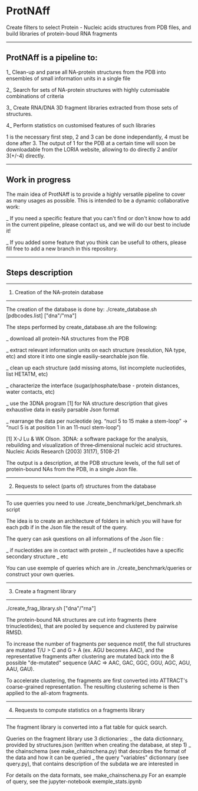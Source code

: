 # ProtNAff
Create filters to select Protein - Nucleic acids structures from PDB files, and build libraries of protein-boud RNA fragments 

--------------------------------------------------------------------------
ProtNAff is a pipeline to:
--------------------------------------------------------------------------
1_ Clean-up and parse all NA-protein structures from the PDB into ensembles of small information units in a single file

2_ Search for sets of NA-protein structures with highly cutomisable combinations of criteria

3_ Create RNA/DNA 3D fragment libraries extracted from those sets of structures.

4_ Perform statistics on customised features of such libraries

1 is the necessary first step, 2 and 3 can be done independantly, 4 must be done after 3.
The output of 1 for the PDB at a certain time will soon be downloadable from the LORIA website, allowing to do directly 2 and/or 3(+/-4) directly.

--------------------------------------------------------------------------
Work in progress
--------------------------------------------------------------------------
The main idea of ProtNAff is to provide a highly versatile pipeline to cover as many usages as possible.
This is intended to be a dynamic collaborative work:

_ If you need a specific feature that you can't find or don't know how to add in the current pipeline, please contact us, and we will do our best to include it!

_ If you added some feature that you think can be usefull to others, please fill free to add a new branch in this repository.

--------------------------------------------------------------------------
Steps description
--------------------------------------------------------------------------
--------------------------------------------------------------------------
1. Creation of the NA-protein database
--------------------------------------------------------------------------
The creation of the database is done by:
./create_database.sh [pdbcodes.list] ["dna"/"rna"]

The steps performed by create_database.sh are the following:

_ download all protein-NA structures from the PDB

_ extract relevant information units on each structure (resolution, NA type, etc) and store it into one single easiliy-searchable json file.

_ clean up each structure (add missing atoms, list incomplete nucleotides, list HETATM, etc)

_ characterize the interface (sugar/phosphate/base - protein distances, water contacts, etc)

_ use the 3DNA program [1] for NA structure description that gives exhaustive data in easily parsable Json format

_ rearrange the data per nucleotide (eg. “nucl 5 to 15 make a stem-loop” → “nucl 5 is at position 1 in an 11-nucl stem-loop”)

[1] X-J Lu & WK Olson. 3DNA: a software package for the analysis, rebuilding and visualization of three‐dimensional nucleic acid structures. Nucleic Acids Research (2003) 31(17), 5108-21

The output is a description, at the PDB structure levels, of the full set of protein-bound NAs from the PDB, in a single Json file.


--------------------------------------------------------------------------
2. Requests to select (parts of) structures from the database
--------------------------------------------------------------------------
To use querries you need to use ./create_benchmark/get_benchmark.sh script

The idea is to create an architecture of folders in which you will have for each pdb if in the Json file the result of the query.

The query can ask questions on all informations of the Json file :

_ if nucleotides are in contact with protein
_ if nucleotides have a specific secondary structure
_ etc

You can use exemple of queries which are in ./create_benchmark/queries or construct your own queries.


--------------------------------------------------------------------------
3. Create a fragment library
--------------------------------------------------------------------------
./create_frag_library.sh ["dna"/"rna"]

The protein-bound NA structures are cut into fragments (here trinucleotides), that are pooled by sequence and clustered by pairwise RMSD.

To increase the number of fragments per sequence motif, the full structures are mutated T/U > C and G > A (ex. AGU becomes AAC), and the representative fragments after clustering are mutated back into the 8 possible "de-mutated" sequence (AAC => AAC, GAC, GGC, GGU, AGC, AGU, AAU, GAU).

To accelerate clustering, the fragments are first converted into ATTRACT's coarse-grained representation. The resulting clustering scheme is then applied to the all-atom fragments.


--------------------------------------------------------------------------
4. Requests to compute statistics on a fragments library
--------------------------------------------------------------------------
The fragment library is converted into a flat table for quick search.

Queries on the fragment library use 3 dictionaries:
_ the data dictionnary, provided by structures.json (written when creating the database, at step 1)
_ the chainschema (see make_chainschena.py) that describes the format of the data and how it can be queried
_ the query "variables" dictionnary (see query.py), that contains description of the subdata we are interested in

For details on the data formats, see make_chainschena.py
For an example of query, see the jupyter-notebook exemple_stats.ipynb
